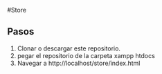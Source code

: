 #Store

## Pasos
1. Clonar o descargar este repositorio.
2. pegar el repositorio de la carpeta xampp htdocs
3. Navegar a http://localhost/store/index.html
